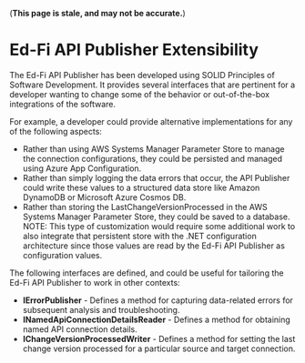 (**This page is stale, and may not be accurate.**)

# Ed-Fi API Publisher Extensibility

The Ed-Fi API Publisher has been developed using SOLID Principles of Software
Development. It provides several interfaces that are pertinent for a developer
wanting to change some of the behavior or out-of-the-box integrations of the
software.

For example, a developer could provide alternative implementations for any of
the following aspects:

- Rather than using AWS Systems Manager Parameter Store to manage the connection
  configurations, they could be persisted and managed using Azure App
  Configuration.
- Rather than simply logging the data errors that occur, the API Publisher could
  write these values to a structured data store like Amazon DynamoDB or
  Microsoft Azure Cosmos DB.
- Rather than storing the LastChangeVersionProcessed in the AWS Systems Manager
  Parameter Store, they could be saved to a database. NOTE: This type of
  customization would require some additional work to also integrate that
  persistent store with the .NET configuration architecture since those values
  are read by the Ed-Fi API Publisher as configuration values.

The following interfaces are defined, and could be useful for tailoring the
Ed-Fi API Publisher to work in other contexts:

- **IErrorPublisher** - Defines a method for capturing data-related errors for
  subsequent analysis and troubleshooting.
- **INamedApiConnectionDetailsReader** - Defines a method for obtaining named
  API connection details.
- **IChangeVersionProcessedWriter** - Defines a method for setting the last
  change version processed for a particular source and target connection.
